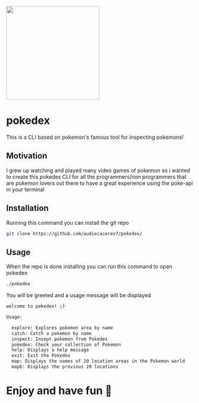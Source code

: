 <img src="https://github.com/audiecaceres7/pokedex/assets/96566379/ff618b09-c493-41a1-b677-59f007d2ef70" width=250x250 img/>

# pokedex 
This is a CLI based on pokemon's famous tool for inspecting pokemons!

## Motivation
I grew up watching and played many video games of pokemon so i wanted to create this pokedex
CLI for all the programmers/non programmers that are pokemon lovers out there to have a great 
experience using the poke-api in your terminal 

## Installation
Running this command you can install the git repo
```bash 
git clone https://github.com/audiecaceres7/pokedex/
```
## Usage 
When the repo is done installing you can run this command to open pokedex
```bash
./pokedex
```
You will be greeted and a usage message will be displayed
```bash
welcome to pokedex! ;)

Usage:

  explore: Explores pokemon area by name
  catch: Catch a pokemon by name
  inspect: Insept pokemon from Pokedex
  pokedex: Check your collection of Pokemon
  help: Displays a help message
  exit: Exit the Pokedex
  map: Displays the names of 20 location areas in the Pokemon world
  mapb: Displays the previous 20 locations
```
# Enjoy and have fun 💙
